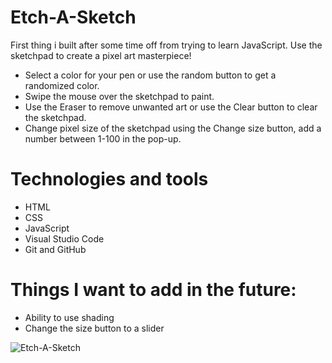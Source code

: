 # Etch-A-Sketch
First thing i built after some time off from trying to learn JavaScript. 
Use the sketchpad to create a pixel art masterpiece! 
- Select a color for your pen or use the random button to get a randomized color.
- Swipe the mouse over the sketchpad to paint.
- Use the Eraser to remove unwanted art or use the Clear button to clear the sketchpad.
- Change pixel size of the sketchpad using the Change size button, add a number between 1-100 in the pop-up.

# Technologies and tools
- HTML
- CSS
- JavaScript
- Visual Studio Code
- Git and GitHub

# Things I want to add in the future:
- Ability to use shading
- Change the size button to a slider

![Etch-A-Sketch](https://github.com/idahultgren/Etch-A-Sketch/assets/143819983/1e4f49c2-b2d9-4590-a2ca-7bdffcb8894c)
